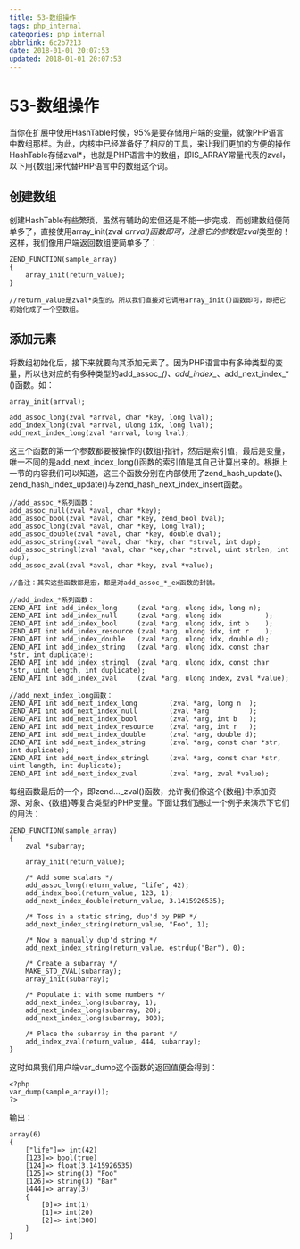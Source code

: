 ```yaml
---
title: 53-数组操作
tags: php_internal
categories: php_internal
abbrlink: 6c2b7213
date: 2018-01-01 20:07:53
updated: 2018-01-01 20:07:53
---
```


# 53-数组操作
当你在扩展中使用HashTable时候，95%是要存储用户端的变量，就像PHP语言中数组那样。为此，内核中已经准备好了相应的工具，来让我们更加的方便的操作HashTable存储zval*，也就是PHP语言中的数组，即IS_ARRAY常量代表的zval，以下用{数组}来代替PHP语言中的数组这个词。
## 创建数组

创建HashTable有些繁琐，虽然有辅助的宏但还是不能一步完成，而创建数组便简单多了，直接使用array_init(zval *arrval)函数即可，注意它的参数是zval*类型的！这样，我们像用户端返回数组便简单多了：

    ZEND_FUNCTION(sample_array)
    {
    	array_init(return_value);
    }

    //return_value是zval*类型的，所以我们直接对它调用array_init()函数即可，即把它初始化成了一个空数组。

## 添加元素

将数组初始化后，接下来就要向其添加元素了。因为PHP语言中有多种类型的变量，所以也对应的有多种类型的add_assoc_*()、add_index_*、add_next_index_*()函数。如：

    array_init(arrval);

    add_assoc_long(zval *arrval, char *key, long lval);
    add_index_long(zval *arrval, ulong idx, long lval);
    add_next_index_long(zval *arrval, long lval);

这三个函数的第一个参数都要被操作的{数组}指针，然后是索引值，最后是变量，唯一不同的是add_next_index_long()函数的索引值是其自己计算出来的。根据上一节的内容我们可以知道，这三个函数分别在内部使用了zend_hash_update()、zend_hash_index_update()与zend_hash_next_index_insert函数。

    //add_assoc_*系列函数：
    add_assoc_null(zval *aval, char *key);
    add_assoc_bool(zval *aval, char *key, zend_bool bval);
    add_assoc_long(zval *aval, char *key, long lval);
    add_assoc_double(zval *aval, char *key, double dval);
    add_assoc_string(zval *aval, char *key, char *strval, int dup);
    add_assoc_stringl(zval *aval, char *key,char *strval, uint strlen, int dup);
    add_assoc_zval(zval *aval, char *key, zval *value);

    //备注：其实这些函数都是宏，都是对add_assoc_*_ex函数的封装。

    //add_index_*系列函数：
    ZEND_API int add_index_long		(zval *arg, ulong idx, long n);
    ZEND_API int add_index_null		(zval *arg, ulong idx			);
    ZEND_API int add_index_bool		(zval *arg, ulong idx, int b	);
    ZEND_API int add_index_resource	(zval *arg, ulong idx, int r	);
    ZEND_API int add_index_double	(zval *arg, ulong idx, double d);
    ZEND_API int add_index_string	(zval *arg, ulong idx, const char *str, int duplicate);
    ZEND_API int add_index_stringl	(zval *arg, ulong idx, const char *str, uint length, int duplicate);
    ZEND_API int add_index_zval		(zval *arg, ulong index, zval *value);

    //add_next_index_long函数：
    ZEND_API int add_next_index_long		(zval *arg, long n	);
    ZEND_API int add_next_index_null		(zval *arg			);
    ZEND_API int add_next_index_bool		(zval *arg, int b	);
    ZEND_API int add_next_index_resource	(zval *arg, int r	);
    ZEND_API int add_next_index_double		(zval *arg, double d);
    ZEND_API int add_next_index_string		(zval *arg, const char *str, int duplicate);
    ZEND_API int add_next_index_stringl		(zval *arg, const char *str, uint length, int duplicate);
    ZEND_API int add_next_index_zval		(zval *arg, zval *value);

每组函数最后的一个，即zend..._zval()函数，允许我们像这个{数组}中添加资源、对象、{数组}等复合类型的PHP变量。下面让我们通过一个例子来演示下它们的用法：

    ZEND_FUNCTION(sample_array)
    {
    	zval *subarray;

    	array_init(return_value);

    	/* Add some scalars */
    	add_assoc_long(return_value, "life", 42);
    	add_index_bool(return_value, 123, 1);
    	add_next_index_double(return_value, 3.1415926535);

    	/* Toss in a static string, dup'd by PHP */
    	add_next_index_string(return_value, "Foo", 1);

    	/* Now a manually dup'd string */
    	add_next_index_string(return_value, estrdup("Bar"), 0);

    	/* Create a subarray */
    	MAKE_STD_ZVAL(subarray);
    	array_init(subarray);

    	/* Populate it with some numbers */
    	add_next_index_long(subarray, 1);
    	add_next_index_long(subarray, 20);
    	add_next_index_long(subarray, 300);

    	/* Place the subarray in the parent */
    	add_index_zval(return_value, 444, subarray);
    }

这时如果我们用户端var_dump这个函数的返回值便会得到：

    <?php
    var_dump(sample_array());
    ?>

输出：

    array(6)
    {
    	["life"]=> int(42)
    	[123]=> bool(true)
    	[124]=> float(3.1415926535)
    	[125]=> string(3) "Foo"
    	[126]=> string(3) "Bar"
    	[444]=> array(3)
    	{
    		[0]=> int(1)
    		[1]=> int(20)
    		[2]=> int(300)
    	}
    }
